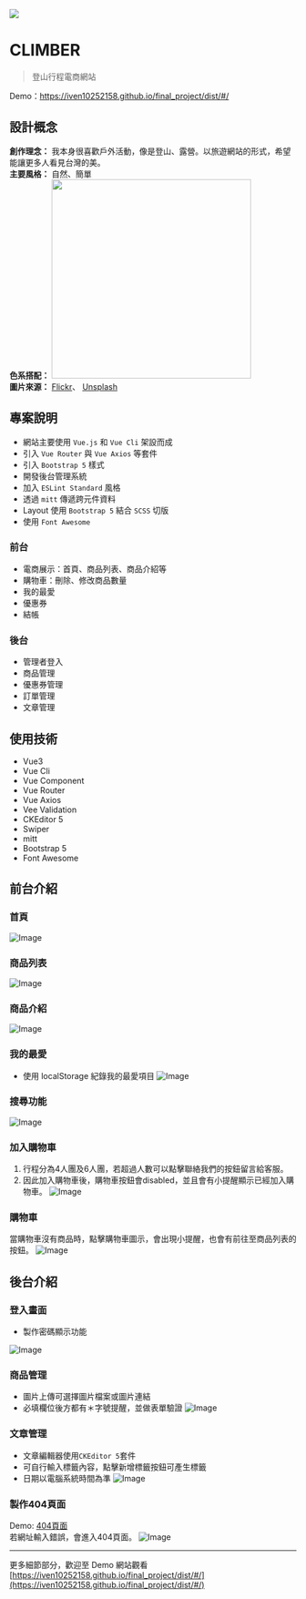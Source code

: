 ![](https://i.imgur.com/ZTxaBFH.jpg)

# CLIMBER
> 登山行程電商網站

Demo：https://iven10252158.github.io/final_project/dist/#/


## 設計概念
**創作理念：** 我本身很喜歡戶外活動，像是登山、露營。以旅遊網站的形式，希望能讓更多人看見台灣的美。<br>
**主要風格：** 自然、簡單<br>
**色系搭配：**
<img src="https://i.imgur.com/xNWBTXx.png" width="350" /><br>
**圖片來源：**
[Flickr](https://www.flickr.com/)、
[Unsplash](https://unsplash.com/)<br>

## 專案說明
* 網站主要使用 `Vue.js` 和 `Vue Cli` 架設而成
* 引入 `Vue Router` 與 `Vue Axios` 等套件
* 引入 `Bootstrap 5` 樣式
* 開發後台管理系統
* 加入 `ESLint Standard` 風格
* 透過 `mitt` 傳遞跨元件資料
* Layout 使用 `Bootstrap 5` 結合 `SCSS` 切版
* 使用 `Font Awesome`

### 前台
* 電商展示：首頁、商品列表、商品介紹等
* 購物車：刪除、修改商品數量
* 我的最愛
* 優惠券
* 結帳

### 後台
* 管理者登入
* 商品管理
* 優惠券管理
* 訂單管理
* 文章管理

## 使用技術
* Vue3
* Vue Cli
* Vue Component
* Vue Router
* Vue Axios
* Vee Validation
* CKEditor 5
* Swiper
* mitt
* Bootstrap 5
* Font Awesome

## 前台介紹
### 首頁
![Image](https://i.imgur.com/ryf7L8d.jpg)

### 商品列表
![Image](https://i.imgur.com/LZKvAYJ.jpg)

### 商品介紹
![Image](https://i.imgur.com/GzryAt8.png)

### 我的最愛
- 使用 localStorage 紀錄我的最愛項目 
![Image](https://i.imgur.com/ANn1VPF.png)

### 搜尋功能
![Image](https://i.imgur.com/dzhyaR0.gif)

### 加入購物車
1. 行程分為4人團及6人團，若超過人數可以點擊聯絡我們的按鈕留言給客服。<br>
2. 因此加入購物車後，購物車按鈕會disabled，並且會有小提醒顯示已經加入購物車。
![Image](https://i.imgur.com/Gt2Ol5f.gif)

### 購物車
當購物車沒有商品時，點擊購物車圖示，會出現小提醒，也會有前往至商品列表的按鈕。
![Image](https://i.imgur.com/zFE53NO.jpg)

## 後台介紹
### 登入畫面
- 製作密碼顯示功能

![Image](https://i.imgur.com/wkmnqot.gif)


### 商品管理
- 圖片上傳可選擇圖片檔案或圖片連結
- 必填欄位後方都有＊字號提醒，並做表單驗證
![Image](https://i.imgur.com/FFrIjOH.png)

### 文章管理
- 文章編輯器使用` CKEditor 5 `套件
- 可自行輸入標籤內容，點擊新增標籤按鈕可產生標籤
- 日期以電腦系統時間為準
![Image](https://i.imgur.com/r1YSG2N.png)

### 製作404頁面
Demo: [404頁面](http://localhost:8080/final_project/dist/#/ghghgh) <br>
若網址輸入錯誤，會進入404頁面。
![Image](https://i.imgur.com/s7o8hZB.png)

---

更多細節部分，歡迎至 Demo 網站觀看 [https://iven10252158.github.io/final_project/dist/#/](https://iven10252158.github.io/final_project/dist/#/)
